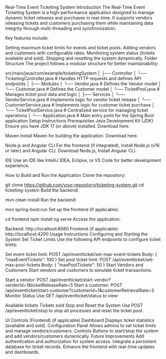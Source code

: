 Real-Time Event Ticketing System
Introduction
The Real-Time Event Ticketing System is a high-performance application designed to manage dynamic ticket releases and purchases in real-time. It supports vendors releasing tickets and customers purchasing them while maintaining data integrity through multi-threading and synchronization.

Key features include:

Setting maximum ticket limits for events and ticket pools.
Adding vendors and customers with configurable rates.
Monitoring system status (tickets available and sold).
Stopping and resetting the system dynamically.
Folder Structure
The project follows a modular structure for better maintainability:


src/main/java/com/example/ticketingSystem
│
├── Controller
│   └── TicketingController.java   # Handles HTTP requests and defines API endpoints
│
├── Modules
│   └── Vendor.java                # Defines the Vendor model
│   └── Customer.java              # Defines the Customer model
│   └── TicketPool.java            # Manages ticket pool data and logic
│
├── Services
│   └── VendorService.java         # Implements logic for vendor ticket release
│   └── CustomerService.java       # Implements logic for customer ticket purchase
│   └── TicketPoolService.java     # Centralized service for managing ticket operations
│
└── Application.java               # Main entry point for the Spring Boot application
Setup Instructions
Prerequisites
Java Development Kit (JDK)
Ensure you have JDK 17 (or above) installed. Download here.

Maven
Install Maven for building the application. Download here.

Node.js and Angular CLI
For the frontend (if integrated), install Node.js (v16 or later) and Angular CLI. Download Node.js, Install Angular CLI.

IDE
Use an IDE like IntelliJ IDEA, Eclipse, or VS Code for better development experience.

How to Build and Run the Application
Clone the repository:

git clone https://github.com/your-repository/ticketing-system.git
cd ticketing-system
Build the backend:

mvn clean install
Run the backend:

mvn spring-boot:run
Set up the frontend (if applicable):

cd frontend
npm install
ng serve
Access the application:

Backend: http://localhost:8080
Frontend (if applicable): http://localhost:4200
Usage Instructions
Configuring and Starting the System
Set Ticket Limits
Use the following API endpoints to configure ticket limits:

Set event ticket limit: POST /api/eventticket/set-max-event-tickets
Body: { "maxEventTickets": 100 }
Set pool ticket limit: POST /api/eventticket/set-max-pool-tickets
Body: { "maxPoolTickets": 50 }
Start Vendors and Customers
Start vendors and customers to simulate ticket transactions:

Start a vendor: POST /api/eventticket/start-vendor?vendorId=1&ticketReleaseRate=5
Start a customer: POST /api/eventticket/start-customer?customerId=1&customerRetrievalRate=3
Monitor Status
Use GET /api/eventticket/status to view:

Available tickets
Tickets sold
Stop and Reset the System
Use POST /api/eventticket/stop to stop all processes and reset the ticket pool.

UI Controls (Frontend) (if applicable)
Dashboard
Displays ticket statistics (available and sold).
Configuration Panel
Allows admins to set ticket limits and manage vendors/customers.
Controls
Buttons to start/stop the system and add vendors/customers dynamically.
Future Improvements
Add authentication and authorization for system access.
Integrate a persistent database for ticket records.
Enhance the frontend with real-time updates and dashboards.
